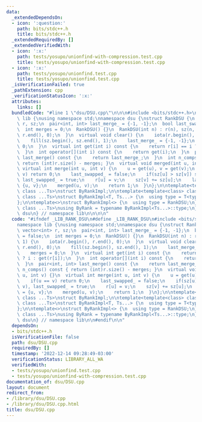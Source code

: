 ```yaml
---
data:
  _extendedDependsOn:
  - icon: ':question:'
    path: bits/stdc++.h
    title: bits/stdc++.h
  _extendedRequiredBy: []
  _extendedVerifiedWith:
  - icon: ':x:'
    path: tests/yosupo/unionfind-with-compression.test.cpp
    title: tests/yosupo/unionfind-with-compression.test.cpp
  - icon: ':x:'
    path: tests/yosupo/unionfind.test.cpp
    title: tests/yosupo/unionfind.test.cpp
  _isVerificationFailed: true
  _pathExtension: cpp
  _verificationStatusIcon: ':x:'
  attributes:
    links: []
  bundledCode: "#line 1 \"dsu/DSU.cpp\"\n\n\n#include <bits/stdc++.h>\n\nnamespace\
    \ lib {\nusing namespace std;\nnamespace dsu {\nstruct RankDSU {\n  mutable vector<int>\
    \ r, sz;\n  pair<int, int> last_merge_ = {-1, -1};\n  bool last_swapped_ = false;\n\
    \  int merges = 0;\n  RankDSU() {}\n  RankDSU(int n) : r(n), sz(n, 1) {\n    iota(r.begin(),\
    \ r.end(), 0);\n  }\n  virtual void clear() {\n    iota(r.begin(), r.end(), 0);\n\
    \    fill(sz.begin(), sz.end(), 1);\n    last_merge_ = {-1, -1};\n    merges =\
    \ 0;\n  }\n  virtual int get(int i) const {\n    return r[i] == i ? i : get(r[i]);\n\
    \  }\n  int operator[](int i) const {\n    return get(i);\n  }\n  pair<int, int>\
    \ last_merge() const {\n    return last_merge_;\n  }\n  int n_comps() const {\
    \ return (int)r.size() - merges; }\n  virtual void merged(int u, int v) {}\n \
    \ virtual int merge(int u, int v) {\n    u = get(u), v = get(v);\n    if(u ==\
    \ v) return 0;\n    last_swapped_ = false;\n    if(sz[u] > sz[v]) swap(u, v),\
    \ last_swapped_ = true;\n    r[u] = v;\n    sz[v] += sz[u];\n    last_merge_ =\
    \ {u, v};\n    merged(u, v);\n    return 1;\n  }\n};\n\ntemplate<template<class>\
    \ class ...Ts>\nstruct ByRankImpl;\n\ntemplate<template<class> class T, template<class>\
    \ class ...Ts>\nstruct ByRankImpl<T, Ts...> {\n  using type = T<typename ByRankImpl<Ts...>::type>;\n\
    };\n\ntemplate<>\nstruct ByRankImpl<> {\n  using type = RankDSU;\n};\n\ntemplate<template<class>\
    \ class ...Ts>\nusing ByRank = typename ByRankImpl<Ts...>::type;\n} // namespace\
    \ dsu\n} // namespace lib\n\n\n\n"
  code: "#ifndef _LIB_RANK_DSU\n#define _LIB_RANK_DSU\n#include <bits/stdc++.h>\n\n\
    namespace lib {\nusing namespace std;\nnamespace dsu {\nstruct RankDSU {\n  mutable\
    \ vector<int> r, sz;\n  pair<int, int> last_merge_ = {-1, -1};\n  bool last_swapped_\
    \ = false;\n  int merges = 0;\n  RankDSU() {}\n  RankDSU(int n) : r(n), sz(n,\
    \ 1) {\n    iota(r.begin(), r.end(), 0);\n  }\n  virtual void clear() {\n    iota(r.begin(),\
    \ r.end(), 0);\n    fill(sz.begin(), sz.end(), 1);\n    last_merge_ = {-1, -1};\n\
    \    merges = 0;\n  }\n  virtual int get(int i) const {\n    return r[i] == i\
    \ ? i : get(r[i]);\n  }\n  int operator[](int i) const {\n    return get(i);\n\
    \  }\n  pair<int, int> last_merge() const {\n    return last_merge_;\n  }\n  int\
    \ n_comps() const { return (int)r.size() - merges; }\n  virtual void merged(int\
    \ u, int v) {}\n  virtual int merge(int u, int v) {\n    u = get(u), v = get(v);\n\
    \    if(u == v) return 0;\n    last_swapped_ = false;\n    if(sz[u] > sz[v]) swap(u,\
    \ v), last_swapped_ = true;\n    r[u] = v;\n    sz[v] += sz[u];\n    last_merge_\
    \ = {u, v};\n    merged(u, v);\n    return 1;\n  }\n};\n\ntemplate<template<class>\
    \ class ...Ts>\nstruct ByRankImpl;\n\ntemplate<template<class> class T, template<class>\
    \ class ...Ts>\nstruct ByRankImpl<T, Ts...> {\n  using type = T<typename ByRankImpl<Ts...>::type>;\n\
    };\n\ntemplate<>\nstruct ByRankImpl<> {\n  using type = RankDSU;\n};\n\ntemplate<template<class>\
    \ class ...Ts>\nusing ByRank = typename ByRankImpl<Ts...>::type;\n} // namespace\
    \ dsu\n} // namespace lib\n\n#endif\n\n"
  dependsOn:
  - bits/stdc++.h
  isVerificationFile: false
  path: dsu/DSU.cpp
  requiredBy: []
  timestamp: '2022-12-14 09:28:49-03:00'
  verificationStatus: LIBRARY_ALL_WA
  verifiedWith:
  - tests/yosupo/unionfind.test.cpp
  - tests/yosupo/unionfind-with-compression.test.cpp
documentation_of: dsu/DSU.cpp
layout: document
redirect_from:
- /library/dsu/DSU.cpp
- /library/dsu/DSU.cpp.html
title: dsu/DSU.cpp
---
```

